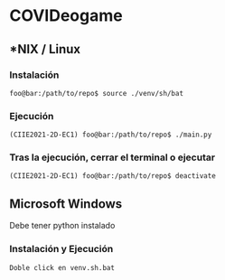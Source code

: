 # COVIDeogame
## \*NIX / Linux
### Instalación
```console
foo@bar:/path/to/repo$ source ./venv/sh/bat
```
### Ejecución
```console
(CIIE2021-2D-EC1) foo@bar:/path/to/repo$ ./main.py
```
### Tras la ejecución, cerrar el terminal o ejecutar
```console
(CIIE2021-2D-EC1) foo@bar:/path/to/repo$ deactivate
```

## Microsoft Windows
Debe tener python instalado
### Instalación y Ejecución
```console
Doble click en venv.sh.bat
```